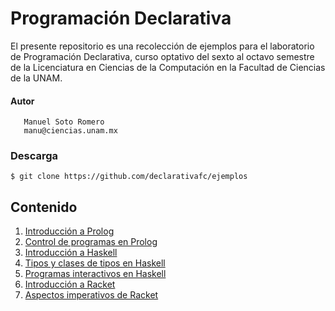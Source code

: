 # Programación Declarativa

El presente repositorio es una recolección de ejemplos para el laboratorio de Programación Declarativa, curso optativo del sexto al octavo semestre de la Licenciatura en Ciencias de la Computación en la Facultad de Ciencias de la UNAM.

#### Autor
```
   Manuel Soto Romero
   manu@ciencias.unam.mx
```

### Descarga

```shell
$ git clone https://github.com/declarativafc/ejemplos
```

## Contenido

1. [Introducción a Prolog](https://github.com/declarativafc/ejemplos/tree/master/ejemplos01)
2. [Control de programas en Prolog](https://github.com/declarativafc/ejemplos/tree/master/ejemplos02)
3. [Introducción a Haskell](https://github.com/declarativafc/ejemplos/tree/master/ejemplos03)
4. [Tipos y clases de tipos en Haskell](https://github.com/declarativafc/ejemplos/tree/master/ejemplos04)
5. [Programas interactivos en Haskell](https://github.com/declarativafc/ejemplos/tree/master/ejemplos05)
6. [Introducción a Racket](https://github.com/declarativafc/ejemplos/tree/master/ejemplos06)
7. [Aspectos imperativos de Racket](https://github.com/declarativafc/ejemplos/tree/master/ejemplos07)
